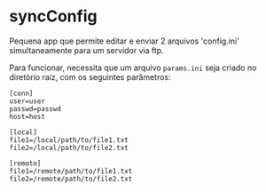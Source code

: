 # syncConfig
Pequena app que permite editar e enviar 2 arquivos 'config.ini' simultaneamente para um servidor via ftp.

Para funcionar, necessita que um arquivo `params.ini` seja criado no diretório raíz, com os seguintes parâmetros:

```
[conn]
user=user
passwd=passwd
host=host

[local]
file1=/local/path/to/file1.txt
file2=/local/path/to/file2.txt

[remoto]
file1=/remote/path/to/file1.txt
file2=/remote/path/to/file2.txt
```
